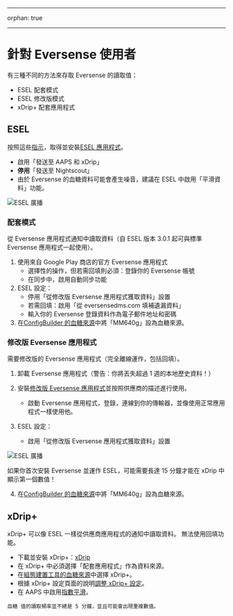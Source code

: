 - - -
orphan: true
- - -

# 針對 Eversense 使用者

有三種不同的方法來存取 Eversense 的讀取值：

- ESEL 配套模式
- ESEL 修改版模式
- xDrip+ 配套應用程式

## ESEL

按照這些[指示](https://github.com/BernhardRo/Esel?tab=readme-ov-file#esel)，取得並安裝[ESEL 應用程式](https://github.com/BernhardRo/Esel/tree/master/apk)。

- 啟用「發送至 AAPS 和 xDrip」
- **停用**「發送至 Nightscout」
- 由於 Eversense 的血糖資料可能會產生噪音，建議在 ESEL 中啟用「平滑資料」功能。

![ESEL 廣播](../images/ESEL.png)

### 配套模式

從 Eversense 應用程式通知中讀取資料（自 ESEL 版本 3.0.1 起可與標準 Eversense 應用程式一起使用）。

1. 使用來自 Google Play 商店的官方 Eversense 應用程式
   - 選擇性的操作，但若需回填則必須：登錄你的 Eversense 帳號
   - 在同步中，啟用自動同步功能
2. ESEL 設定：
   - 停用「從修改版 Eversense 應用程式獲取資料」設置
   - 若需回填：啟用「從 eversensedms.com 填補遺漏資料」
   - 輸入你的 Eversense 登錄資料作為電子郵件地址和密碼
3. 在[ConfigBuilder 的血糖來源](#Config-Builder-bg-source)中將「MM640g」設為血糖來源。

### 修改版 Eversense 應用程式

 需要修改版的 Eversense 應用程式（完全離線運作，包括回填）。

1. 卸載 Eversense 應用程式（警告：你將丟失超過 1 週的本地歷史資料！）

2. 安裝[修改版 Eversense 應用程式](https://cr4ck3d3v3r53n53.club)並按照供應商的描述進行使用。

   - 啟動 Eversense 應用程式，登錄，連線到你的傳輸器，並像使用正常應用程式一樣使用他。

3. ESEL 設定：

   - 啟用「從修改版 Eversense 應用程式獲取資料」設置



![ESEL 廣播](../images/ESELpatch.png)

如果你首次安裝 Eversense 並運作 ESEL，可能需要長達 15 分鐘才能在 xDrip 中顯示第一個數值！

4. 在[ConfigBuilder 的血糖來源](#Config-Builder-bg-source)中將「MM640g」設為血糖來源。

## xDrip+

xDrip+ 可以像 ESEL 一樣從供應商應用程式的通知中讀取資料。 無法使用回填功能。

- 下載並安裝 xDrip+：[xDrip](https://github.com/NightscoutFoundation/xDrip)
- 在 xDrip+ 中必須選擇「配套應用程式」作為資料來源。
- 在[組態建置工具的血糖來源](#Config-Builder-bg-source)中選擇 xDrip+。
- 根據 xDrip+ 設定頁面的說明[調整 xDrip+ 設定](../CompatibleCgms/xDrip.md)。
- 在 AAPS 中啟用[指數平滑](../CompatibleCgms/SmoothingBloodGlucoseData.md)。

```{warning}
血糖 值的讀取頻率並不總是 5 分鐘，並且可能會出現重複數值。
```